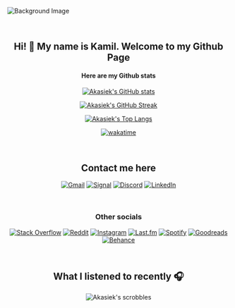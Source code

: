 

![Background Image](https://i.imgur.com/iQwu9gl.png "Profile banner")

<br/>

<div align="center">

  ## Hi! 👋 My name is Kamil. Welcome to my Github Page

  #### Here are my Github stats 
  
  [![Akasiek's GitHub stats](https://github-readme-stats.vercel.app/api?username=Akasiek&show_icons=true&theme=shades-of-purple&hide_border=true&border_radius=10)](https://github.com/anuraghazra/github-readme-stats)
  
  [![Akasiek's GitHub Streak](https://github-readme-streak-stats.herokuapp.com/?user=DenverCoder1&theme=shades-of-purple&hide_border=true&border_radius=10)](https://git.io/streak-stats)
  
  [![Akasiek's Top Langs](https://github-readme-stats.vercel.app/api/top-langs/?username=Akasiek&layout=compact&theme=shades-of-purple&hide_border=true)](https://github.com/anuraghazra/github-readme-stats)
  
  [![wakatime](https://wakatime.com/badge/user/71e39523-089b-449e-a9a7-4a22c5fccb78.svg?style=for-the-badge)](https://wakatime.com/@71e39523-089b-449e-a9a7-4a22c5fccb78)
  

  <br>
  
  ## Contact me here
  
  [![Gmail](https://img.shields.io/badge/Gmail-D14836?style=for-the-badge&logo=gmail&logoColor=white)](mailto:kpomykala2002@gmail.com)
  [![Signal](https://img.shields.io/badge/Signal-%23039BE5.svg?&style=for-the-badge&logo=Signal&logoColor=white)](https://signal.me/#p/+48690076456)
  [![Discord](https://img.shields.io/badge/Discord-5865F2?style=for-the-badge&logo=discord&logoColor=white)](https://discordapp.com/users/202501503280349184)
  [![LinkedIn](https://img.shields.io/badge/LinkedIn-0077B5?style=for-the-badge&logo=linkedin&logoColor=white)](https://www.linkedin.com/in/kamil-pomykala/)
  
  <br>
  
  ### Other socials
  
  [![Stack Overflow](https://img.shields.io/badge/Stack_Overflow-FE7A16?style=for-the-badge&logo=stack-overflow&logoColor=white)](https://stackoverflow.com/users/9027746/akasiek)
  [![Reddit](https://img.shields.io/badge/Reddit-FF4500?style=for-the-badge&logo=reddit&logoColor=white)](https://www.reddit.com/user/Akasiek)
  [![Instagram](https://img.shields.io/badge/Instagram-E4405F?style=for-the-badge&logo=instagram&logoColor=white)](https://www.instagram.com/dziwnykamil/)
  [![Last.fm](https://img.shields.io/badge/last.fm-D51007?style=for-the-badge&logo=last.fm&logoColor=white)](https://www.last.fm/pl/user/Akasiek)
  [![Spotify](https://img.shields.io/badge/Spotify-1ED760?&style=for-the-badge&logo=spotify&logoColor=white)](https://open.spotify.com/user/11142835209?si=c5abc0a653e74fed)
  [![Goodreads](https://img.shields.io/badge/Goodreads-372213?style=for-the-badge&logo=goodreads&logoColor=white)](https://www.goodreads.com/user/show/85587976-kamil-pomyka-a)
  [![Behance](https://img.shields.io/badge/-Behance-blue?style=for-the-badge&logo=behance&logoColor=white)](https://www.behance.net/akasiek9993ed2)
  
  <br>
  
  ## What I listened to recently 🎧
  
  ![Akasiek's scrobbles](https://lastfm-recently-played.vercel.app/api?user=Akasiek)

</div>

